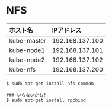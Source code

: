# NFS
|ホスト名|IPアドレス|
|:---|:---|
|kube-master|192.168.137.100|
|kube-node1|192.168.137.101|
|kube-node2|192.168.137.102|
|kube-nfs|192.168.137.200|
```
$ sudo apt-get install nfs-common

### いらないかも?
$ sudo apt-get install rpcbind
```

